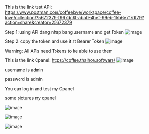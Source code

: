 This is the link test API: https://www.postman.com/coffeelove/workspace/coffee-love/collection/25672379-f967dc6f-aba0-4bef-99eb-15b6e717df79?action=share&creator=25672379

Step 1: using API dang nhap bang username and get Token 
![image](https://github.com/kurousagi110/CoffeeServer/assets/110773925/a08e33f4-84ee-4d78-93f2-d7505d1511a3)



Step 2: copy the token and use it at Bearer Token
![image](https://github.com/kurousagi110/CoffeeServer/assets/110773925/4ae6d993-d198-4860-b7ee-042d40c37473)

Warning: All APIs need Tokens to be able to use them



This is the link Cpanel: https://coffee.thaihoa.software/
![image](https://github.com/kurousagi110/CoffeeServer/assets/110773925/286e6f50-7f9e-4dee-ac1d-285027873ecd)

username is admin

password is admin

You can log in and test my Cpanel

some pictures my cpanel: 

![image](https://github.com/kurousagi110/CoffeeServer/assets/110773925/0a16ee2e-244c-43de-b06d-2ad1c102cf3f)

![image](https://github.com/kurousagi110/CoffeeServer/assets/110773925/ff0b9a9a-21e8-45e5-a96a-5a01c253eb9e)

![image](https://github.com/kurousagi110/CoffeeServer/assets/110773925/59c7b61c-21ae-4011-b303-53d84ce3333d)

